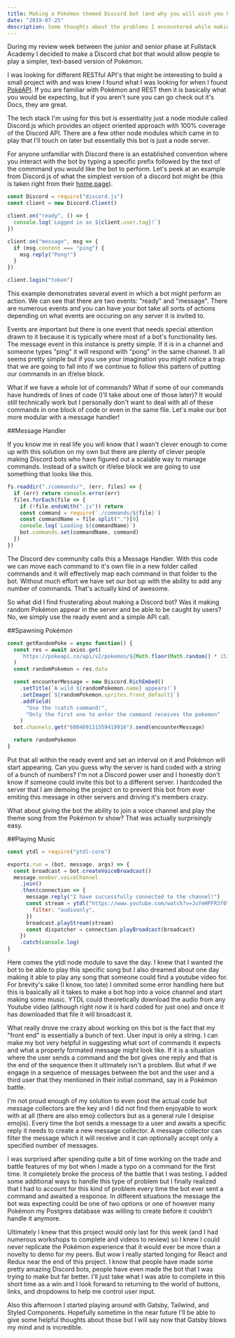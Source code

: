 ```yaml
---
title: Making a Pokémon themed Discord bot (and why you will wish you had a real front end)
date: "2019-07-25"
description: Some thoughts about the problems I encountered while making a Discord bot, the solutions, and why I never want to make another one.
---
```


During my review week between the junior and senior phase at Fullstack Academy I
decided to make a Discord chat bot that would allow people to play a simpler, text-based
version of Pokémon.

I was looking for different RESTful API's that might be interesting to build a
small project with and was knew I found what I was looking for when I found
[PokéAPI](https://pokeapi.co/). If you are familiar with Pokémon and REST then
it is basically what you would be expecting, but if you aren't sure you can go check
out it's Docs, they are great.

The tech stack I'm using for this bot is essentiality just a node module called Discord.js
which provides an object oriented approach with 100% coverage of the Discord API. There
are a few other node modules which came in to play that I'll touch on later but essentially
this bot is just a node server.

For anyone unfamiliar with Discord there is an established convention where you interact
with the bot by typing a specific prefix followed by the text of the commmand you would
like the bot to perform. Let's peek at an example from Discord.js of what the simplest
version of a discord bot might be (this is taken right from their [home page](https://discord.js.org/#/)).

```javascript
const Discord = require("discord.js")
const client = new Discord.Client()

client.on("ready", () => {
  console.log(`Logged in as ${client.user.tag}!`)
})

client.on("message", msg => {
  if (msg.content === "ping") {
    msg.reply("Pong!")
  }
})

client.login("token")
```

This example demonstrates several event in which a bot might perform an action.
We can see that there are two events: "ready" and "message". There are numerous
events and you can have your bot take all sorts of actions depending on what events
are occuring on any server it is invited to.

Events are important but there is one event that needs special attention drawn to
it because it is typically where most of a bot's functionality lies. The message
event in this instance is pretty simple. If it is in a channel and someone types
"ping" it will respond with "pong" in the same channel. It all seems pretty simple
but if you use your imagination you might notice a trap that we are going to fall
into if we continue to follow this pattern of putting our commands in an if/else
block.

What if we have a whole lot of commands? What if some of our commands have hundreds
of lines of code (I'll take about one of those later)? It would still technically
work but I personally don't want to deal with all of these commands in one block
of code or even in the same file. Let's make our bot more modular with a message
handler!

##Message Handler

If you know me in real life you will know that I wasn't clever enough to come up
with this solution on my own but there are plenty of clever people making Discord
bots who have figured out a scalable way to manage commands. Instead of a switch
or if/else block we are going to use something that looks like this.

```javascript
fs.readdir("./commands/", (err, files) => {
  if (err) return console.error(err)
  files.forEach(file => {
    if (!file.endsWith(".js")) return
    const command = require(`./commands/${file}`)
    const commandName = file.split(".")[0]
    console.log(`Loading ${commandName}`)
    bot.commands.set(commandName, command)
  })
})
```

The Discord dev community calls this a Message Handler. With this code we can move
each command to it's own file in a new folder called commands and it will effectively
map each command in that folder to the bot. Without much effort we have set our
bot up with the ability to add any number of commands. That's actually kind of
awesome.

So what did I find frusterating about making a Discord bot? Was it making
random Pokémon appear in the server and be able to be caught by users? No, we simply
use the ready event and a simple API call.

##Spawning Pokémon

```javascript
const getRandomPoke = async function() {
  const res = await axios.get(
    `https://pokeapi.co/api/v2/pokemon/${Math.floor(Math.random() * 151) + 1}`
  )
  const randomPokemon = res.data

  const encounterMessage = new Discord.RichEmbed()
    .setTitle(`A wild ${randomPokemon.name} appears!`)
    .setImage(`${randomPokemon.sprites.front_default}`)
    .addField(
      "Use the !catch command!",
      "Only the first one to enter the command receives the pokemon"
    )
  bot.channels.get("600409131559419916").send(encounterMessage)

  return randomPokemon
}
```

Put that all within the ready event and set an interval on it and Pokémon will start
appearing. Can you guess why the server is hard coded with a string of a bunch of numbers?
I'm not a Discord power user and I honestly don't know if someone could invite this bot
to a different server. I hardcoded the server that I am demoing the project on to
prevent this bot from ever emiting this message in other servers and driving it's
members crazy.

What about giving the bot the ability to join a voice channel and play the theme
song from the Pokémon tv show? That was actually surprisingly easy.

##Playing Music

```javascript
const ytdl = require("ytdl-core")

exports.run = (bot, message, args) => {
  const broadcast = bot.createVoiceBroadcast()
  message.member.voiceChannel
    .join()
    .then(connection => {
      message.reply("I have successfully connected to the channel!")
      const stream = ytdl("https://www.youtube.com/watch?v=JuYeHPFR3f0", {
        filter: "audioonly",
      })
      broadcast.playStream(stream)
      const dispatcher = connection.playBroadcast(broadcast)
    })
    .catch(console.log)
}
```

Here comes the ytdl node module to save the day. I knew that I wanted the bot to
be able to play this specific song but I also dreamed about one day making it able to
play any song that someone could find a youtube video for. For brevity's sake
(I know, too late) I ommited some error handling here but this is basically all it
takes to make a bot hop into a voice channel and start making some music. YTDL
could theoretically download the audio from any Youtube video (although right now
it is hard coded for just one) and once it has downloaded that file it will
broadcast it.

What really drove me crazy about working on this bot is the fact that my "front
end" is essentially a bunch of text. User input is only a string. I can make
my bot very helpful in suggesting what sort of commands it expects and what a
properly formated message might look like. If it is a situation where the user
sends a command and the bot gives one reply and that is the end of the sequence then
it ultimately isn't a problem. But what if we engage in a sequence of messages
between the bot and the user and a third user that they mentioned in their initial
command, say in a Pokémon battle.

I'm not proud enough of my solution to even post the actual code but
message collectors are the key and I did not find them enjoyable to work with
at all (there are also emoji collectors but as a general rule I despise emojis).
Every time the bot sends a message to a user and awaits a specific reply it needs
to create a new message collector. A message collector can filter the message which
it will receive and it can optionally accept only a specified number of messages.

I was surprised after spending quite a bit of time working on the trade and battle
features of my bot when I made a typo on a command for the first time. It completely
broke the process of the battle that I was testing. I added some additional ways
to handle this type of problem but I finally realized that I had to account for this
kind of problem every time the bot ever sent a command and awaited a response.
In different situations the message the bot was expecting could be one of two options
or one of however many Pokémon my Postgres database was willing to create before
it couldn't handle it anymore.

Ultimately I knew that this project would only last for this week (and I had numerous
workshops to complete and videos to review) so I knew I could never replicate
the Pokémon experience that it would ever be more than a novelty to demo for my
peers. But wow I really started longing for React and Redux near the end of this
project. I know that people have made some pretty amazing Discord bots, people have
even made the bot that I was trying to make but far better. I'll just take what
I was able to complete in this short time as a win and I look forward to returning
to the world of buttons, links, and dropdowns to help me control user input.

Also this afternoon I started playing around with Gatsby, Tailwind, and Styled
Components. Hopefully sometime in the near future I'll be able to give some helpful
thoughts about those but I will say now that Gatsby blows my mind and is incredible.
